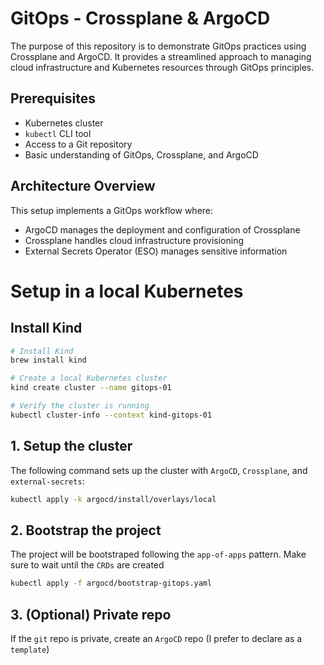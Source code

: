 # GitOps - Crossplane & ArgoCD

The purpose of this repository is to demonstrate GitOps practices using Crossplane and ArgoCD. It provides a streamlined approach to managing cloud infrastructure and Kubernetes resources through GitOps principles.

## Prerequisites

- Kubernetes cluster
- `kubectl` CLI tool
- Access to a Git repository
- Basic understanding of GitOps, Crossplane, and ArgoCD

## Architecture Overview

This setup implements a GitOps workflow where:

- ArgoCD manages the deployment and configuration of Crossplane
- Crossplane handles cloud infrastructure provisioning
- External Secrets Operator (ESO) manages sensitive information

# Setup in a local Kubernetes

## Install Kind

```bash
# Install Kind
brew install kind

# Create a local Kubernetes cluster
kind create cluster --name gitops-01

# Verify the cluster is running
kubectl cluster-info --context kind-gitops-01
```

## 1. Setup the cluster

The following command sets up the cluster with `ArgoCD`, `Crossplane`, and `external-secrets`:

```bash
kubectl apply -k argocd/install/overlays/local
```

## 2. Bootstrap the project

The project will be bootstraped following the `app-of-apps` pattern. Make sure to wait until the `CRDs` are created

```bash
kubectl apply -f argocd/bootstrap-gitops.yaml
```

## 3. (Optional) Private repo

If the `git` repo is private, create an `ArgoCD` repo (I prefer to declare as a `template`)
